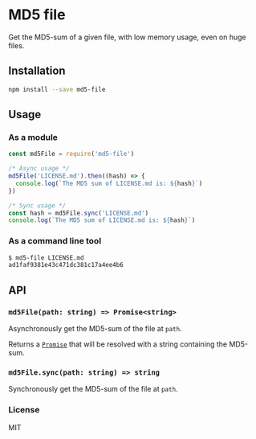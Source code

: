 # MD5 file

Get the MD5-sum of a given file, with low memory usage, even on huge files.

## Installation

```sh
npm install --save md5-file
```

## Usage

### As a module

```js
const md5File = require('md5-file')

/* Async usage */
md5File('LICENSE.md').then((hash) => {
  console.log(`The MD5 sum of LICENSE.md is: ${hash}`)
})

/* Sync usage */
const hash = md5File.sync('LICENSE.md')
console.log(`The MD5 sum of LICENSE.md is: ${hash}`)
```

### As a command line tool

```sh
$ md5-file LICENSE.md
ad1faf9381e43c471dc381c17a4ee4b6
```

## API

### `md5File(path: string) => Promise<string>`

Asynchronously get the MD5-sum of the file at `path`.

Returns a [`Promise`](https://developer.mozilla.org/en-US/docs/Web/JavaScript/Reference/Global_Objects/Promise) that will be resolved with a string containing the MD5-sum.

### `md5File.sync(path: string) => string`

Synchronously get the MD5-sum of the file at `path`.

### License

MIT
